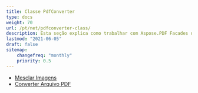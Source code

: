 ```yaml
---
title: Classe PdfConverter
type: docs
weight: 70
url: /pt/net/pdfconverter-class/
description: Esta seção explica como trabalhar com Aspose.PDF Facades usando a classe PdfConverter.
lastmod: "2021-06-05"
draft: false
sitemap:
    changefreq: "monthly"
    priority: 0.5
---
```


- [Mesclar Imagens](/pdf/pt/net/merge-images/)
- [Converter Arquivo PDF](/pdf/pt/net/convert-pdf-file/)